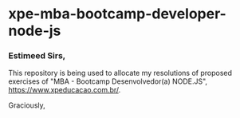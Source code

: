 # xpe-mba-bootcamp-developer-node-js

### Estimeed Sirs,

This repository is being used to allocate my resolutions of proposed exercises of "MBA - Bootcamp Desenvolvedor(a) NODE.JS", https://www.xpeducacao.com.br/.

Graciously,

